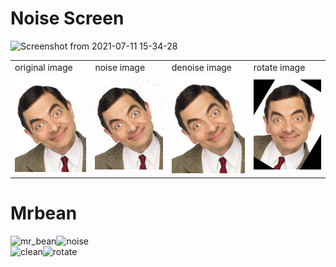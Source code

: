 # Noise Screen

![Screenshot from 2021-07-11 15-34-28](https://user-images.githubusercontent.com/80582110/125192533-997eec00-e25d-11eb-9743-cdca4f545688.png)


<table>
<tr>
<td>original image</td>
<td>noise image</td>
<td>denoise image</td>
<td>rotate image</td>
</tr>
<tr>
<td><img src="mr_bean.jpeg"></td>
<td><img src="noise.jpg"></td>
<td><img src="clean.jpg"></td>
<td><img src='rotate.jpg'</td>
</tr>
</table>

# Mrbean
![mr_bean](https://user-images.githubusercontent.com/80582110/125941873-1db471ab-299e-4466-b9a3-a0014f20b7cf.jpeg)![noise](https://user-images.githubusercontent.com/80582110/125941898-4e1440a3-e8a8-4810-8cd6-703e1f4152c9.jpg)  
![clean](https://user-images.githubusercontent.com/80582110/125941977-1fa0d28a-5c04-455e-bd1f-e6b5e2c10233.jpg)![rotate](https://user-images.githubusercontent.com/80582110/125942008-4ebabe39-7081-4776-ab57-822937b6b139.jpg)

   

